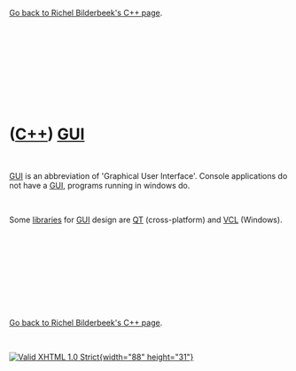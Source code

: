 

[Go back to Richel Bilderbeek's C++ page](Cpp.htm).

 

 

 

 

 

([C++](Cpp.htm)) [GUI](CppGui.htm)
==================================

 

[GUI](CppGui.htm) is an abbreviation of 'Graphical User Interface'.
Console applications do not have a [GUI](CppGui.htm), programs running
in windows do.

 

Some [libraries](CppLibrary.htm) for [GUI](CppGui.htm) design are
[QT](CppQt.htm) (cross-platform) and [VCL](CppVcl.htm) (Windows).

 

 

 

 

 

[Go back to Richel Bilderbeek's C++ page](Cpp.htm).



 

[![Valid XHTML 1.0 Strict](valid-xhtml10.png){width="88"
height="31"}](http://validator.w3.org/check?uri=referer)
